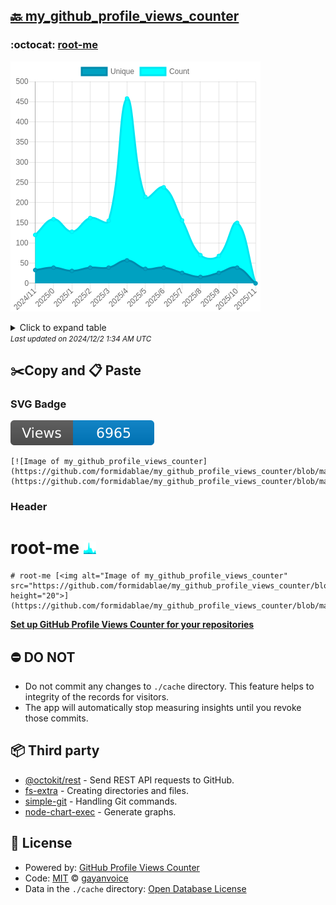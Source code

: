 ## [🔙 my_github_profile_views_counter](https://github.com/formidablae/my_github_profile_views_counter)

### :octocat: [root-me](https://github.com/formidablae/root-me)
![Image of my_github_profile_views_counter](https://github.com/formidablae/my_github_profile_views_counter/blob/master/graph/419104220/large/year.png)

<details>
	<summary>Click to expand table</summary>
	<h2>:calendar: Year Page Views Table</h2>
<table>
	<tr>
		<th>
			Last Updated
		</th>
		<th>
			Unique
		</th>
		<th>
			Count
		</th>
	</tr>
	<tr>
		<td>
			<code>2024/12/1</code>
		</td>
		<td>
			<code>0</code>
		</td>
		<td>
			<code>0</code>
		</td>
	</tr>
	<tr>
		<td>
			<code>2024/11/1</code>
		</td>
		<td>
			<code>39</code>
		</td>
		<td>
			<code>150</code>
		</td>
	</tr>
	<tr>
		<td>
			<code>2024/10/1</code>
		</td>
		<td>
			<code>26</code>
		</td>
		<td>
			<code>68</code>
		</td>
	</tr>
	<tr>
		<td>
			<code>2024/9/1</code>
		</td>
		<td>
			<code>16</code>
		</td>
		<td>
			<code>70</code>
		</td>
	</tr>
	<tr>
		<td>
			<code>2024/8/1</code>
		</td>
		<td>
			<code>26</code>
		</td>
		<td>
			<code>156</code>
		</td>
	</tr>
	<tr>
		<td>
			<code>2024/7/1</code>
		</td>
		<td>
			<code>39</code>
		</td>
		<td>
			<code>238</code>
		</td>
	</tr>
	<tr>
		<td>
			<code>2024/6/1</code>
		</td>
		<td>
			<code>36</code>
		</td>
		<td>
			<code>214</code>
		</td>
	</tr>
	<tr>
		<td>
			<code>2024/5/1</code>
		</td>
		<td>
			<code>57</code>
		</td>
		<td>
			<code>458</code>
		</td>
	</tr>
	<tr>
		<td>
			<code>2024/4/1</code>
		</td>
		<td>
			<code>39</code>
		</td>
		<td>
			<code>155</code>
		</td>
	</tr>
	<tr>
		<td>
			<code>2024/3/1</code>
		</td>
		<td>
			<code>39</code>
		</td>
		<td>
			<code>162</code>
		</td>
	</tr>
	<tr>
		<td>
			<code>2024/2/1</code>
		</td>
		<td>
			<code>31</code>
		</td>
		<td>
			<code>128</code>
		</td>
	</tr>
	<tr>
		<td>
			<code>2024/1/1</code>
		</td>
		<td>
			<code>39</code>
		</td>
		<td>
			<code>159</code>
		</td>
	</tr>
	<tr>
		<td>
			<code>2023/12/1</code>
		</td>
		<td>
			<code>33</code>
		</td>
		<td>
			<code>120</code>
		</td>
	</tr>
</table>

</details>
<small><i>Last updated on 2024/12/2 1:34 AM UTC</i></small>

## ✂️Copy and 📋 Paste
### SVG Badge
[![Image of my_github_profile_views_counter](https://github.com/formidablae/my_github_profile_views_counter/blob/master/svg/419104220/badge.svg)](https://github.com/formidablae/my_github_profile_views_counter/blob/master/readme/419104220/week.md)
```readme
[![Image of my_github_profile_views_counter](https://github.com/formidablae/my_github_profile_views_counter/blob/master/svg/419104220/badge.svg)](https://github.com/formidablae/my_github_profile_views_counter/blob/master/readme/419104220/week.md)
```
### Header
# root-me [<img alt="Image of my_github_profile_views_counter" src="https://github.com/formidablae/my_github_profile_views_counter/blob/master/graph/419104220/small/year.png" height="20">](https://github.com/formidablae/my_github_profile_views_counter/blob/master/readme/419104220/year.md)
```readme
# root-me [<img alt="Image of my_github_profile_views_counter" src="https://github.com/formidablae/my_github_profile_views_counter/blob/master/graph/419104220/small/year.png" height="20">](https://github.com/formidablae/my_github_profile_views_counter/blob/master/readme/419104220/year.md)
```
[**Set up GitHub Profile Views Counter for your repositories**](https://github.com/gayanvoice/github-profile-views-counter)
## ⛔ DO NOT
- Do not commit any changes to `./cache` directory. This feature helps to integrity of the records for visitors.
- The app will automatically stop measuring insights until you revoke those commits.
## 📦 Third party

- [@octokit/rest](https://www.npmjs.com/package/@octokit/rest) - Send REST API requests to GitHub.
- [fs-extra](https://www.npmjs.com/package/fs-extra) - Creating directories and files.
- [simple-git](https://www.npmjs.com/package/simple-git) - Handling Git commands.
- [node-chart-exec](https://www.npmjs.com/package/node-chart-exec) - Generate graphs.
## 📄 License
- Powered by: [GitHub Profile Views Counter](https://github.com/gayanvoice/github-profile-views-counter)
- Code: [MIT](./LICENSE) © [gayanvoice](https://github.com/gayanvoice/github-profile-views-counter)
- Data in the `./cache` directory: [Open Database License](https://opendatacommons.org/licenses/odbl/1-0/)